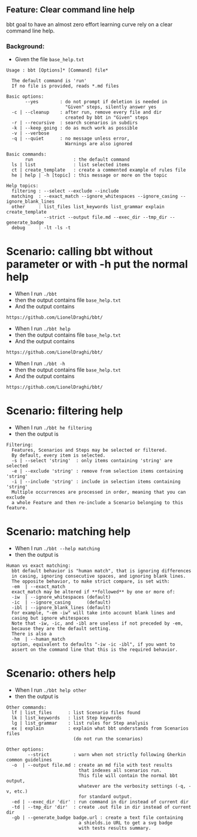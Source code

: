 ## Feature: Clear command line help 

bbt goal to have an almost zero effort learning curve rely on a clear command line help.

### Background:
- Given the file `base_help.txt` 
~~~
Usage : bbt [Options]* [Command] file*  
  
  The default command is 'run'  
  If no file is provided, reads *.md files  
  
Basic options:  
       --yes        : do not prompt if deletion is needed in  
                      "Given" steps, silently answer yes  
  -c | --cleanup    : after run, remove every file and dir  
                      created by bbt in "Given" steps  
  -r | --recursive  : search scenarios in subdirs  
  -k | --keep_going : do as much work as possible  
  -v | --verbose  
  -q | --quiet      : no message unless error,  
                      Warnings are also ignored  
  
Basic commands:  
       run               : the default command  
  ls | list              : list selected items  
  ct | create_template   : create a commented example of rules file  
  he | help | -h [topic] : this message or more on the topic  
  
Help topics:  
  filtering : --select --exclude --include  
  matching  : --exact_match --ignore_whitespaces --ignore_casing --ignore_blank_lines  
  other     : list_files list_keywords list_grammar explain create_template  
              --strict --output file.md --exec_dir --tmp_dir --generate_badge  
  debug     : -lt -ls -t
~~~

# Scenario: calling bbt without parameter or with -h put the normal help
- When I run `./bbt` 
- then the output contains file `base_help.txt`
- And the output contains 
~~~
https://github.com/LionelDraghi/bbt/  
~~~

- When I run `./bbt help` 
- then the output contains file `base_help.txt`
- And the output contains 
~~~
https://github.com/LionelDraghi/bbt/  
~~~

- When I run `./bbt -h` 
- then the output contains file `base_help.txt`
- And the output contains 
~~~
https://github.com/LionelDraghi/bbt/  
~~~

# Scenario: filtering help
- When I run `./bbt he filtering` 
- then the output is
~~~
Filtering:
  Features, Scenarios and Steps may be selected or filtered.
  By default, every item is selected.
  -s | --select 'string'  : only items containing 'string' are selected
  -e | --exclude 'string' : remove from selection items containing 'string'
  -i | --include 'string' : include in selection items containing 'string'
  Multiple occurrences are processed in order, meaning that you can exclude
  a whole Feature and then re-include a Scenario belonging to this feature.
~~~

# Scenario: matching help
- When I run `./bbt --help matching` 
- then the output is
~~~
Human vs exact matching:  
  bbt default behavior is "human match", that is ignoring differences  
  in casing, ignoring consecutive spaces, and ignoring blank lines.  
  The opposite behavior, to make strict compare, is set with:  
  -em  | --exact_match  
  exact_match may be altered if **followed** by one or more of:  
  -iw  | --ignore_whitespaces (default)  
  -ic  | --ignore_casing      (default)  
  -ibl | --ignore_blank_lines (default)  
  For example, "-em -iw" will take into account blank lines and  
  casing but ignore whitespaces  
  Note that -iw, -ic, and -ibl are useless if not preceded by -em,   
  because they are the default setting.  
  There is also a  
  -hm  | --human_match  
  option, equivalent to defaults "-iw -ic -ibl", if you want to  
  assert on the command line that this is the required behavior.  
~~~

# Scenario: others help
- When I run `./bbt help other` 
- then the output is
~~~
Other commands:
  lf | list_files      : list Scenario files found
  lk | list_keywords   : list Step keywords
  lg | list_grammar    : list rules for Step analysis
  ex | explain         : explain what bbt understands from Scenarios files
                         (do not run the scenarios)

Other options:
        --strict         : warn when not strictly following Gherkin common guidelines
  -o  | --output file.md : create an md file with test results
                           that indexes all scenarios run.
                           This file will contain the normal bbt output,
                           whatever are the verbosity settings (-q, -v, etc.)
                           for standard output.
  -ed | --exec_dir 'dir' : run command in dir instead of current dir
  -td | --tmp_dir 'dir'  : create .out file in dir instead of current dir
  -gb | --generate_badge badge.url : create a text file containing
                           a shields.io URL to get a svg badge
                           with tests results summary.
~~~
